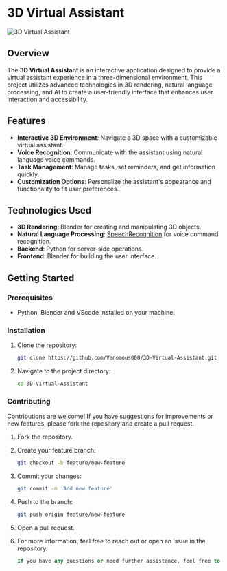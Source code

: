 # 3D Virtual Assistant

![3D Virtual Assistant](path_to_your_image.jpg) <!-- Replace with a relevant image if needed -->

## Overview

The **3D Virtual Assistant** is an interactive application designed to provide a virtual assistant experience in a three-dimensional environment. This project utilizes advanced technologies in 3D rendering, natural language processing, and AI to create a user-friendly interface that enhances user interaction and accessibility.

## Features

- **Interactive 3D Environment**: Navigate a 3D space with a customizable virtual assistant.
- **Voice Recognition**: Communicate with the assistant using natural language voice commands.
- **Task Management**: Manage tasks, set reminders, and get information quickly.
- **Customization Options**: Personalize the assistant's appearance and functionality to fit user preferences.

## Technologies Used

- **3D Rendering**: Blender for creating and manipulating 3D objects.
- **Natural Language Processing**: [SpeechRecognition](https://pypi.org/project/SpeechRecognition/) for voice command recognition.
- **Backend**: Python for server-side operations.
- **Frontend**: Blender for building the user interface.

## Getting Started

### Prerequisites

- Python, Blender and VScode installed on your machine.

### Installation

1. Clone the repository:

   ```bash
   git clone https://github.com/Venomous000/3D-Virtual-Assistant.git

2. Navigate to the project directory:

   ```bash
   cd 3D-Virtual-Assistant

### Contributing
Contributions are welcome! If you have suggestions for improvements or new features, please fork the repository and create a pull request.

1. Fork the repository.

2. Create your feature branch:

   ```bash
   git checkout -b feature/new-feature

3. Commit your changes:

   ```bash
   git commit -m 'Add new feature'

4. Push to the branch:

   ```bash
   git push origin feature/new-feature

5. Open a pull request.

6. For more information, feel free to reach out or open an issue in the repository.

   ```sql
   If you have any questions or need further assistance, feel free to ask!


